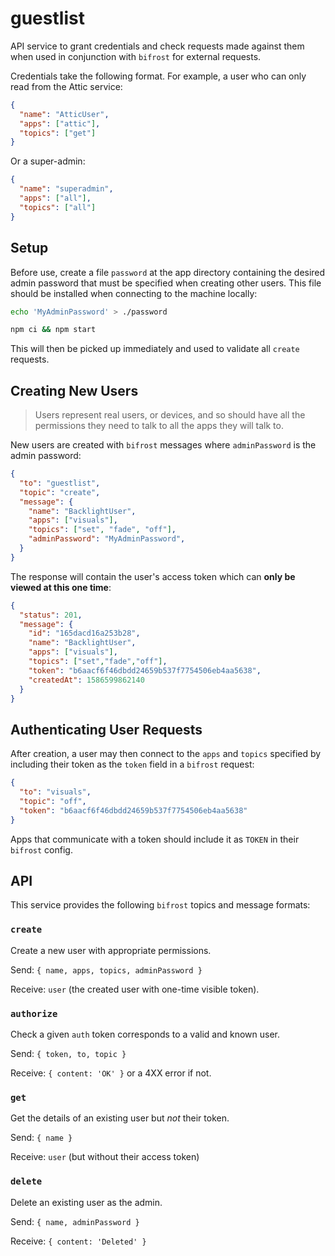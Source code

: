 # guestlist

API service to grant credentials and check requests made against them when
used in conjunction with `bifrost` for external requests.

Credentials take the following format. For example, a user who can only read
from the Attic service:

```json
{
  "name": "AtticUser",
  "apps": ["attic"],
  "topics": ["get"]
}
```

Or a super-admin:

```json
{
  "name": "superadmin",
  "apps": ["all"],
  "topics": ["all"]
}
```


## Setup

Before use, create a file `password` at the app directory containing the desired
admin password that must be specified when creating other users. This file
should be installed when connecting to the machine locally:

```bash
echo 'MyAdminPassword' > ./password

npm ci && npm start
```

This will then be picked up immediately and used to validate all `create`
requests.


## Creating New Users

> Users represent real users, or devices, and so should have all the permissions
> they need to talk to all the apps they will talk to.

New users are created with `bifrost` messages where `adminPassword` is the admin
password:

```json
{
  "to": "guestlist",
  "topic": "create",
  "message": {
    "name": "BacklightUser",
    "apps": ["visuals"],
    "topics": ["set", "fade", "off"],
    "adminPassword": "MyAdminPassword",
  }
}
```

The response will contain the user's access token which can **only be viewed
at this one time**:

```json
{
  "status": 201,
  "message": {
    "id": "165dacd16a253b28",
    "name": "BacklightUser",
    "apps": ["visuals"],
    "topics": ["set","fade","off"],
    "token": "b6aacf6f46dbdd24659b537f7754506eb4aa5638",
    "createdAt": 1586599862140
  }
}
```


## Authenticating User Requests

After creation, a user may then connect to the `apps` and `topics` specified
by including their token as the `token` field in a `bifrost` request:

```json
{
  "to": "visuals",
  "topic": "off",
  "token": "b6aacf6f46dbdd24659b537f7754506eb4aa5638"
}
```

Apps that communicate with a token should include it as `TOKEN` in their
`bifrost` config.


## API

This service provides the following `bifrost` topics and message formats:

### `create`

Create a new user with appropriate permissions.

Send: `{ name, apps, topics, adminPassword }`

Receive: `user` (the created user with one-time visible token).

### `authorize`

Check a given `auth` token corresponds to a valid and known user.

Send: `{ token, to, topic }`

Receive: `{ content: 'OK' }` or a 4XX error if not.

### `get`

Get the details of an existing user but *not* their token.

Send: `{ name }`

Receive: `user` (but without their access token)

### `delete`

Delete an existing user as the admin.

Send: `{ name, adminPassword }`

Receive: `{ content: 'Deleted' }`
